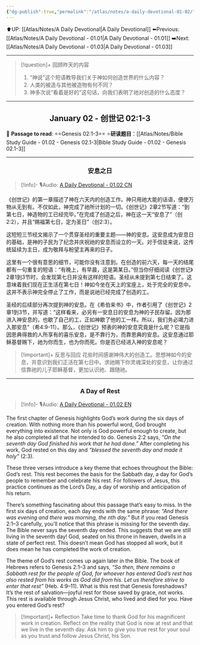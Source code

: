 ```yaml
---
{"dg-publish":true,"permalink":"/atlas/notes/a-daily-devotional-01-02/"}
---
```


⬆️UP: [[Atlas/Notes/A Daily Devotional\|A Daily Devotional]]
⬅️Previous: [[Atlas/Notes/A Daily Devotional - 01.01\|A Daily Devotional - 01.01]]
➡️Next: [[Atlas/Notes/A Daily Devotional - 01.03\|A Daily Devotional - 01.03]]

---

> [!question]+ 回顾昨天的内容
> 1. “神说”这个短语教导我们关于神如何创造世界的什么内容？  
> 2. 人类的被造与其他被造物有何不同？ 
> 3. 神多次说“看着是好的”这句话，向我们表明了祂对创造的什么态度？

---
## <center>January 02 - 创世记 02:1-3</center>

📖 **Passage to read**: ==Genesis 02:1-3==
⭐**研读题目**：[[Atlas/Notes/Bible Study Guide - 01.02 - Genesis 02.1-3\|Bible Study Guide - 01.02 - Genesis 02.1-3]]

---
### <center>安息之日</center>

> [!info]- 🎙️Audio: [A Daily Devotional - 01.02 CN](https://drive.google.com/file/d/1895zcGl_Lty2heaolzEYhA27DtX6D0R9/view?usp=drive_link)

《创世记》的第一章描述了神在六天内的创造工作。神只用祂大能的话语，便使万物从无到有。不仅如此，神完成了祂所计划的一切。《创世记》2章2节写道：“到第七日，神造物的工已经完毕。”在完成了创造之后，神在这一天“安息了”（创2:2），并且“赐福第七日，定为圣日”（创2:3）。

这短短三节经文揭示了一个贯穿圣经的重要主题——神的安息。这安息成为安息日的基础，是神的子民为了纪念并庆祝祂的安息而设立的一天。对于信徒来说，这传统延续为主日，成为敬拜与盼望主再来的日子。

这里有一个很有意思的细节，可能你没有注意到。在创造的前六天，每一天的结尾都有一句重复的短语：“有晚上，有早晨，这是第某日。”但当你仔细阅读《创世记》2章1到3节时，会发现第七日并没有这样的短语。圣经从未提到第七日结束了。这意味着我们现在正生活在第七日！神如今坐在天上的宝座上，处于完全的安息中。这并不表示神完全停止了工作，而是说祂已经完成了创造的工。

圣经的后续部分再次提到神的安息。在《希伯来书》中，作者引用了《创世记》2章1到3节，并写道：“这样看来，必另有一安息日的安息为神的子民存留。因为那进入神安息的，也歇了自己的工，正如神歇了他的工一样。所以，我们务必竭力进入那安息”（希4:9-11）。那么，《创世记》预表的神的安息究竟是什么呢？它是指因恩典得救的人所享有的喜乐安息，是不靠行为，而靠恩典的安息。这安息通过耶稣基督赐下，祂为你而生，也为你而死。你是否已经进入神的安息呢？

> [!important]+ 反思与回应
> 花些时间感谢神伟大的创造工。思想神如今的安息，并意识到我们正活在第七日中。求祂赐下你灵魂深处的安息，让你通过信靠祂的儿子耶稣基督，更加认识祂、跟随祂。


---
### <center>A Day of Rest</center>

> [!info]- 🎙️Audio: [A Daily Devotional - 01.02 EN](https://drive.google.com/file/d/1vF1PxuzSMlRo96TWVA0z9GVL_u6jZnX_/view?usp=drive_link)

The first chapter of Genesis highlights God’s work during the six days of creation. With nothing more than his powerful word, God brought everything into existence. Not only is God powerful enough to create, but he also completed all that he intended to do. Genesis 2:2 says, _“On the seventh day God finished his work that he had done.”_ After completing his work, God rested on this day and _“blessed the seventh day and made it holy”_ (2:3).

These three verses introduce a key theme that echoes throughout the Bible: God’s rest. This rest becomes the basis for the Sabbath day, a day for God’s people to remember and celebrate his rest. For followers of Jesus, this practice continues as the Lord’s Day, a day of worship and anticipation of his return.

There’s something fascinating about this passage that’s easy to miss. In the first six days of creation, each day ends with the same phrase: _“And there was evening and there was morning, the nth day.”_ But if you read Genesis 2:1–3 carefully, you’ll notice that this phrase is missing for the seventh day. The Bible never says the seventh day ended. This suggests that we are still living in the seventh day! God, seated on his throne in heaven, dwells in a state of perfect rest. This doesn’t mean God has stopped all work, but it does mean he has completed the work of creation.

The theme of God’s rest comes up again later in the Bible. The book of Hebrews refers to Genesis 2:1–3 and says, _“So then, there remains a Sabbath rest for the people of God, for whoever has entered God’s rest has also rested from his works as God did from his. Let us therefore strive to enter that rest”_ (Heb. 4:9–11). What is this rest that Genesis foreshadows? It’s the rest of salvation—joyful rest for those saved by grace, not works. This rest is available through Jesus Christ, who lived and died for you. Have you entered God’s rest?

> [!important]+ Reflection
> Take time to thank God for his magnificent work in creation. Reflect on the reality that God is now at rest and that we live in the seventh day. Ask him to give you true rest for your soul as you trust and follow Jesus Christ, his Son.